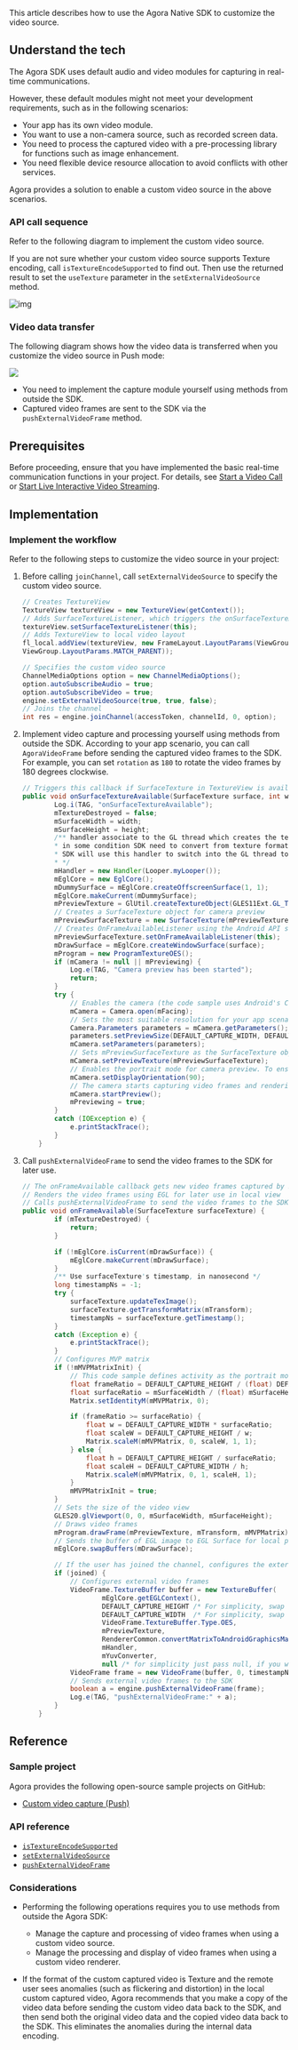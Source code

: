 This article describes how to use the Agora Native SDK to customize the video source.

## Understand the tech

The Agora SDK uses default audio and video modules for capturing in real-time communications.

However, these default modules might not meet your development requirements, such as in the following scenarios:

- Your app has its own video module.
- You want to use a non-camera source, such as recorded screen data.
- You need to process the captured video with a pre-processing library for functions such as image enhancement.
- You need flexible device resource allocation to avoid conflicts with other services.

Agora provides a solution to enable a custom video source in the above scenarios.

### API call sequence

Refer to the following diagram to implement the custom video source.

<div class="alert note">If you are not sure whether your custom video source supports Texture encoding, call <code>isTextureEncodeSupported</code> to find out. Then use the returned result to set the <code>useTexture</code> parameter in the <code>setExternalVideoSource</code> method.</div>

![img](https://web-cdn.agora.io/docs-files/1569392881143)

### Video data transfer

The following diagram shows how the video data is transferred when you customize the video source in Push mode:

![](https://web-cdn.agora.io/docs-files/1607670382235)

- You need to implement the capture module yourself using methods from outside the SDK.
- Captured video frames are sent to the SDK via the `pushExternalVideoFrame` method.


## Prerequisites

Before proceeding, ensure that you have implemented the basic real-time communication functions in your project. For details, see [Start a Video Call](https://docs.agora.io/en/Interactive%20Broadcast/start_call_android) or [Start Live Interactive Video Streaming](https://docs.agora.io/en/Interactive%20Broadcast/start_live_android).
## Implementation

### Implement the workflow

Refer to the following steps to customize the video source in your project:

1. Before calling `joinChannel`, call `setExternalVideoSource` to specify the custom video source.

    ```java
    // Creates TextureView
    TextureView textureView = new TextureView(getContext());
    // Adds SurfaceTextureListener, which triggers the onSurfaceTextureAvailable callback if SurfaceTexture in TextureView is available
    textureView.setSurfaceTextureListener(this);
    // Adds TextureView to local video layout
    fl_local.addView(textureView, new FrameLayout.LayoutParams(ViewGroup.LayoutParams.MATCH_PARENT,
    ViewGroup.LayoutParams.MATCH_PARENT));

    // Specifies the custom video source
    ChannelMediaOptions option = new ChannelMediaOptions();
    option.autoSubscribeAudio = true;
    option.autoSubscribeVideo = true;
    engine.setExternalVideoSource(true, true, false);
    // Joins the channel
    int res = engine.joinChannel(accessToken, channelId, 0, option);
    ```

2. Implement video capture and processing yourself using methods from outside the SDK. According to your app scenario, you can call `AgoraVideoFrame` before sending the captured video frames to the SDK. For example, you can set `rotation` as `180` to rotate the video frames by 180 degrees clockwise.

    ```java
    // Triggers this callback if SurfaceTexture in TextureView is available
    public void onSurfaceTextureAvailable(SurfaceTexture surface, int width, int height) {
            Log.i(TAG, "onSurfaceTextureAvailable");
            mTextureDestroyed = false;
            mSurfaceWidth = width;
            mSurfaceHeight = height;
            /** handler associate to the GL thread which creates the texture.
            * in some condition SDK need to convert from texture format to YUV format, in this case,
            * SDK will use this handler to switch into the GL thread to complete the conversion.
            * */
            mHandler = new Handler(Looper.myLooper());
            mEglCore = new EglCore();
            mDummySurface = mEglCore.createOffscreenSurface(1, 1);
            mEglCore.makeCurrent(mDummySurface);
            mPreviewTexture = GlUtil.createTextureObject(GLES11Ext.GL_TEXTURE_EXTERNAL_OES);
            // Creates a SurfaceTexture object for camera preview
            mPreviewSurfaceTexture = new SurfaceTexture(mPreviewTexture);
            // Creates OnFrameAvailableListener using the Android API setOnFrameAvailableListener, which triggers the onFrameAvailable callback if there are new video frames for SurfaceTexture
            mPreviewSurfaceTexture.setOnFrameAvailableListener(this);
            mDrawSurface = mEglCore.createWindowSurface(surface);
            mProgram = new ProgramTextureOES();
            if (mCamera != null || mPreviewing) {
                Log.e(TAG, "Camera preview has been started");
                return;
            }
            try {
                // Enables the camera (the code sample uses Android's Camera class)
                mCamera = Camera.open(mFacing);
                // Sets the most suitable resolution for your app scenario
                Camera.Parameters parameters = mCamera.getParameters();
                parameters.setPreviewSize(DEFAULT_CAPTURE_WIDTH, DEFAULT_CAPTURE_HEIGHT);
                mCamera.setParameters(parameters);
                // Sets mPreviewSurfaceTexture as the SurfaceTexture object for camera preview
                mCamera.setPreviewTexture(mPreviewSurfaceTexture);
                // Enables the portrait mode for camera preview. To ensure that camera preview stays in the portrait mode, rotate the preview image by 90 degrees clockwise
                mCamera.setDisplayOrientation(90);
                // The camera starts capturing video frames and rendering them to the specified SurfaceView
                mCamera.startPreview();
                mPreviewing = true;
            }
            catch (IOException e) {
                e.printStackTrace();
            }
        }
    ```

3. Call `pushExternalVideoFrame` to send the video frames to the SDK for later use.

    ```java
    // The onFrameAvailable callback gets new video frames captured by SurfaceTexture
    // Renders the video frames using EGL for later use in local view
    // Calls pushExternalVideoFrame to send the video frames to the SDK
    public void onFrameAvailable(SurfaceTexture surfaceTexture) {
            if (mTextureDestroyed) {
                return;
            }

            if (!mEglCore.isCurrent(mDrawSurface)) {
                mEglCore.makeCurrent(mDrawSurface);
            }
            /** Use surfaceTexture's timestamp, in nanosecond */
            long timestampNs = -1;
            try {
                surfaceTexture.updateTexImage();
                surfaceTexture.getTransformMatrix(mTransform);
                timestampNs = surfaceTexture.getTimestamp();
            }
            catch (Exception e) {
                e.printStackTrace();
            }
            // Configures MVP matrix
            if (!mMVPMatrixInit) {
                // This code sample defines activity as the portrait mode. Since the captured video frames are rotated by 90 degrees, you need to switch the width and height data when calculating the frame ratio.
                float frameRatio = DEFAULT_CAPTURE_HEIGHT / (float) DEFAULT_CAPTURE_WIDTH;
                float surfaceRatio = mSurfaceWidth / (float) mSurfaceHeight;
                Matrix.setIdentityM(mMVPMatrix, 0);

                if (frameRatio >= surfaceRatio) {
                    float w = DEFAULT_CAPTURE_WIDTH * surfaceRatio;
                    float scaleW = DEFAULT_CAPTURE_HEIGHT / w;
                    Matrix.scaleM(mMVPMatrix, 0, scaleW, 1, 1);
                } else {
                    float h = DEFAULT_CAPTURE_HEIGHT / surfaceRatio;
                    float scaleH = DEFAULT_CAPTURE_WIDTH / h;
                    Matrix.scaleM(mMVPMatrix, 0, 1, scaleH, 1);
                }
                mMVPMatrixInit = true;
            }
            // Sets the size of the video view
            GLES20.glViewport(0, 0, mSurfaceWidth, mSurfaceHeight);
            // Draws video frames
            mProgram.drawFrame(mPreviewTexture, mTransform, mMVPMatrix);
            // Sends the buffer of EGL image to EGL Surface for local playback and preview. mDrawSurface is an object of the EGLSurface class.
            mEglCore.swapBuffers(mDrawSurface);

            // If the user has joined the channel, configures the external video frames and sends them to the SDK.
            if (joined) {
                // Configures external video frames
                VideoFrame.TextureBuffer buffer = new TextureBuffer(
                        mEglCore.getEGLContext(),
                        DEFAULT_CAPTURE_HEIGHT /* For simplicity, swap frame width and height */,
                        DEFAULT_CAPTURE_WIDTH  /* For simplicity, swap frame width and height */,
                        VideoFrame.TextureBuffer.Type.OES,
                        mPreviewTexture,
                        RendererCommon.convertMatrixToAndroidGraphicsMatrix(mTransform),
                        mHandler,
                        mYuvConverter,
                        null /* for simplicity just pass null, if you want to avoid texture in use case, you can use this callback*/);
                VideoFrame frame = new VideoFrame(buffer, 0, timestampNs);
                // Sends external video frames to the SDK
                boolean a = engine.pushExternalVideoFrame(frame);
                Log.e(TAG, "pushExternalVideoFrame:" + a);
            }
        }
    ```

## Reference

### Sample project

Agora provides the following open-source sample projects on GitHub:
- [Custom video capture (Push)](https://github.com/AgoraIO/API-Examples/blob/dev/3.6.200/Android/APIExample/app/src/main/java/io/agora/api/example/examples/advanced/PushExternalVideo.java)

### API reference

- [`isTextureEncodeSupported`](https://docs.agora.io/en/Interactive%20Broadcast/API%20Reference/java/classio_1_1agora_1_1rtc_1_1_rtc_engine.html#a60c16364ab588a38f5155d9c94eaf800)
- [`setExternalVideoSource`](https://docs.agora.io/en/Interactive%20Broadcast/API%20Reference/java/classio_1_1agora_1_1rtc_1_1_rtc_engine.html#a2d9966c52798ab62ed941fa865e926cd)
- [`pushExternalVideoFrame`](https://docs.agora.io/en/Interactive%20Broadcast/API%20Reference/java/classio_1_1agora_1_1rtc_1_1_rtc_engine.html#a6e7327f4449800a2c2ddc200eb2c0386)

### Considerations

- Performing the following operations requires you to use methods from outside the Agora SDK:
  - Manage the capture and processing of video frames when using a custom video source.
  - Manage the processing and display of video frames when using a custom video renderer.

- If the format of the custom captured video is Texture and the remote user sees anomalies (such as flickering and distortion) in the local custom captured video, Agora recommends that you make a copy of the video data before sending the custom video data back to the SDK, and then send both the original video data and the copied video data back to the SDK. This eliminates the anomalies during the internal data encoding.